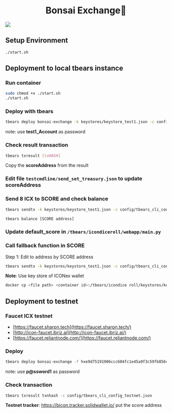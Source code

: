 <h1 align="center">Bonsai Exchange👋</h1>
<p>
  <img src="https://img.shields.io/badge/version-1.0.0-blue.svg?cacheSeconds=2592000" />
</p>

## Setup Environment

```bash
./start.sh
```

## Deployment to local tbears instance

### Run container

```bash
sudo chmod +x ./start.sh
./start.sh
```

### Deploy with tbears

```bash
tbears deploy bonsai-exchange -k keystores/keystore_test1.json -c config/tbears_cli_config.json
```

note: use **test1_Account** as password

### Check result transaction

```bash
tbears txresult [txHASH]
```

Copy the **scoreAddress** from the result

### Edit file `testcmdline/send_set_treasury.json` to update **scoreAddress**

### Send 8 ICX to SCORE and check balance

```bash
tbears sendtx -k keystores/keystore_test1.json -c config/tbears_cli_config.json testcmdline/send_set_treasury.json
```

```bash
tbears balance [SCORE address]
```

### Update default_score in `/tbears/icon­dice­roll/webapp/main.py`

### Call fallback function in SCORE

Step 1: Edit to address by SCORE address

```bash
tbears sendtx -k keystores/keystore_test1.json -c config/tbears_cli_config.json testcmdline/send_bet.json
```

**Note**: Use key store of ICONex wallet

```bash
docker cp <file path> <container id>:/tbears/icon­dice roll/keystores/keystore1.json
```

## Deployment to testnet

### Faucet ICX testnet

- [https://faucet.sharpn.tech](https://faucet.sharpn.tech/)
- [http://icon-faucet.ibriz.ai](http://icon-faucet.ibriz.ai/)
- [https://faucet.reliantnode.com/](https://faucet.reliantnode.com/)

### Deploy

```bash
tbears deploy bonsai-exchange -f hxe9d75191906ccc604fc1e45a9f3c59fb856c215f -k keystores/keystore1.json -c config/tbears_cli_config_testnet.json
```

note: use **p@ssword1** as password

### Check transaction

```bash
tbears txresult txnhash -c config/tbears_cli_config_testnet.json
```

**Testnet tracker**: https://bicon.tracker.solidwallet.io/ put the score address
